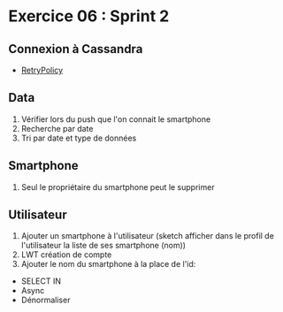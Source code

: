 # Exercice 06 : Sprint 2

## Connexion à Cassandra

* [RetryPolicy](https://academy.datastax.com/demos/getting-started-apache-cassandra-and-java-part-ii)

## Data

1. Vérifier lors du push que l'on connait le smartphone
2. Recherche par date
3. Tri par date et type de données

## Smartphone

1. Seul le propriétaire du smartphone peut le supprimer

## Utilisateur

1. Ajouter un smartphone à l'utilisateur (sketch afficher dans le profil de l'utilisateur la liste de ses smartphone (nom))
2. LWT création de compte
3. Ajouter le nom du smartphone à la place de l'id:
  * SELECT IN
  * Async
  * Dénormaliser
